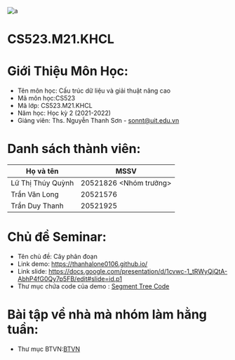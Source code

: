 ![a](https://user-images.githubusercontent.com/80948525/112105139-a1e3e600-8bde-11eb-85df-d94604713122.png)
# CS523.M21.KHCL
# Giới Thiệu Môn Học:
* Tên môn học: Cấu trúc dữ liệu và giải thuật nâng cao 
* Mã môn học:CS523
* Mã lớp: CS523.M21.KHCL
* Năm học: Học kỳ 2 (2021-2022)
* Giảng viên: Ths. Nguyễn Thanh Sơn - sonnt@uit.edu.vn
# Danh sách thành viên:
| Họ và tên  | MSSV |
| ------------- | ------------- |
| Lữ Thị Thúy Quỳnh  | 20521826 <Nhóm trưởng> |
| Trần Văn Long  | 20521576  |
| Trần Duy Thanh  | 20521925 |
# Chủ đề Seminar:
* Tên chủ đề: Cây phân đoạn 
* Link demo: https://thanhalone0106.github.io/
* Link slide: https://docs.google.com/presentation/d/1cvwc-1_tRWyQjQtA-AbhP4fG0Qy7p5FB/edit#slide=id.p1
* Thư mục chứa code của demo : [Segment Tree Code](https://github.com/longtran071/CS523.M21.KHCL/tree/main/Segment%20Tree%20Code)
# Bài tập về nhà mà nhóm làm hằng tuần:
* Thư mục BTVN:[BTVN](https://github.com/longtran071/CS523.M21.KHCL/tree/main/BTVN) 
